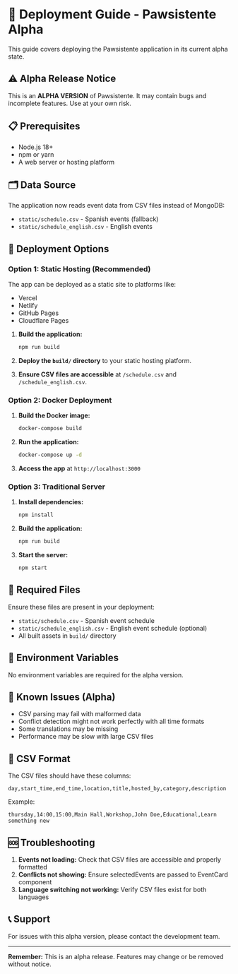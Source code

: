 # 🚀 Deployment Guide - Pawsistente Alpha

This guide covers deploying the Pawsistente application in its current alpha state.

## ⚠️ Alpha Release Notice

This is an **ALPHA VERSION** of Pawsistente. It may contain bugs and incomplete features. Use at your own risk.

## 📋 Prerequisites

- Node.js 18+ 
- npm or yarn
- A web server or hosting platform

## 🗂️ Data Source

The application now reads event data from CSV files instead of MongoDB:
- `static/schedule.csv` - Spanish events (fallback)
- `static/schedule_english.csv` - English events

## 🚀 Deployment Options

### Option 1: Static Hosting (Recommended)

The app can be deployed as a static site to platforms like:
- Vercel
- Netlify
- GitHub Pages
- Cloudflare Pages

1. **Build the application:**
   ```bash
   npm run build
   ```

2. **Deploy the `build/` directory** to your static hosting platform.

3. **Ensure CSV files are accessible** at `/schedule.csv` and `/schedule_english.csv`.

### Option 2: Docker Deployment

1. **Build the Docker image:**
   ```bash
   docker-compose build
   ```

2. **Run the application:**
   ```bash
   docker-compose up -d
   ```

3. **Access the app** at `http://localhost:3000`

### Option 3: Traditional Server

1. **Install dependencies:**
   ```bash
   npm install
   ```

2. **Build the application:**
   ```bash
   npm run build
   ```

3. **Start the server:**
   ```bash
   npm start
   ```

## 📁 Required Files

Ensure these files are present in your deployment:
- `static/schedule.csv` - Spanish event schedule
- `static/schedule_english.csv` - English event schedule (optional)
- All built assets in `build/` directory

## 🔧 Environment Variables

No environment variables are required for the alpha version.

## 🐛 Known Issues (Alpha)

- CSV parsing may fail with malformed data
- Conflict detection might not work perfectly with all time formats
- Some translations may be missing
- Performance may be slow with large CSV files

## 📝 CSV Format

The CSV files should have these columns:
```
day,start_time,end_time,location,title,hosted_by,category,description
```

Example:
```
thursday,14:00,15:00,Main Hall,Workshop,John Doe,Educational,Learn something new
```

## 🆘 Troubleshooting

1. **Events not loading:** Check that CSV files are accessible and properly formatted
2. **Conflicts not showing:** Ensure selectedEvents are passed to EventCard component
3. **Language switching not working:** Verify CSV files exist for both languages

## 📞 Support

For issues with this alpha version, please contact the development team.

---

**Remember:** This is an alpha release. Features may change or be removed without notice.
